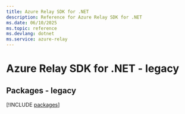 ```yaml
---
title: Azure Relay SDK for .NET
description: Reference for Azure Relay SDK for .NET
ms.date: 06/10/2025
ms.topic: reference
ms.devlang: dotnet
ms.service: azure-relay
---
```

# Azure Relay SDK for .NET - legacy
## Packages - legacy
[!INCLUDE [packages](relay-index.md)]